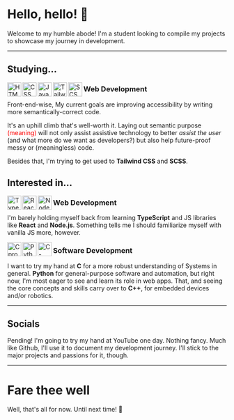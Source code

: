# Hello, hello! 👋
Welcome to my humble abode! I'm a student looking to compile my projects to showcase my journey in development.

---

## Studying...
<img align="left" alt="HTML icon" style="height: 32px;" src="https://cdn.jsdelivr.net/gh/devicons/devicon/icons/html5/html5-original.svg" />
<img align="left" alt="CSS icon" style="height: 32px;" src="https://cdn.jsdelivr.net/gh/devicons/devicon/icons/css3/css3-original.svg" />
<img align="left" alt="JavaScript icon" style="height: 32px;" src="https://cdn.jsdelivr.net/gh/devicons/devicon/icons/javascript/javascript-original.svg" />
<img align="left" alt="Tailwind CSS icon" style="height: 32px;" src="https://cdn.jsdelivr.net/gh/devicons/devicon/icons/tailwindcss/tailwindcss-plain.svg" />
<img align="left" alt="SCSS icon" style="height: 32px;" src="https://cdn.jsdelivr.net/gh/devicons/devicon/icons/sass/sass-original.svg" />

### Web Development
Front-end-wise, My current goals are improving accessibility by writing more semantically-correct code.

It's an uphill climb that's well-worth it. Laying out semantic purpose <span style="color: red;">(meaning)</span> will not only assist assistive technology to better _assist the user_ (and what more do we want as developers?) but also help future-proof messy or (meaningless) code.

Besides that, I'm trying to get used to **Tailwind CSS** and **SCSS**.

## Interested in...
<img align="left" alt="TypeScript icon" style="height: 32px;" src="https://cdn.jsdelivr.net/gh/devicons/devicon/icons/typescript/typescript-original.svg" />
<img align="left" alt="React icon" style="height: 32px;" src="https://cdn.jsdelivr.net/gh/devicons/devicon/icons/react/react-original.svg" />
<img align="left" alt="Node.js icon" style="height: 32px;" src="https://cdn.jsdelivr.net/gh/devicons/devicon/icons/nodejs/nodejs-original.svg" />

### Web Development
I'm barely holding myself back from learning **TypeScript** and JS libraries like **React** and **Node.js**. Something tells me I should familiarize myself with vanilla JS more, however.

<img align="left" alt="C programming language icon" style="height: 32px;" src="https://cdn.jsdelivr.net/gh/devicons/devicon/icons/c/c-original.svg" />
<img align="left" alt="Python icon" style="height: 32px;" src="https://cdn.jsdelivr.net/gh/devicons/devicon/icons/python/python-original.svg" />
<img align="left" alt="C-plus-plus programming language icon" style="height: 32px;" src="https://cdn.jsdelivr.net/gh/devicons/devicon/icons/cplusplus/cplusplus-original.svg" />

### Software Development
I want to try my hand at **C** for a more robust understanding of Systems in general. **Python** for general-purpose software and automation, but right now, I'm most eager to see and learn its role in web apps. That, and seeing the core concepts and skills carry over to **C++**, for embedded devices and/or robotics.

---

## Socials
Pending! I'm going to try my hand at YouTube one day. Nothing fancy. Much like Github, I'll use it to document my development journey. I'll stick to the major projects and passions for it, though.

---

# Fare thee well
Well, that's all for now. Until next time! 👋
